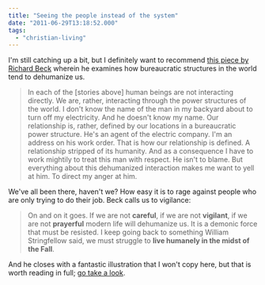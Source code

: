 ```yaml
---
title: "Seeing the people instead of the system"
date: "2011-06-29T13:18:52.000"
tags: 
  - "christian-living"
---
```


I'm still catching up a bit, but I definitely want to recommend [this piece by Richard Beck](http://experimentaltheology.blogspot.com/2011/06/tales-of-demonic.html) wherein he examines how bureaucratic structures in the world tend to dehumanize us.

> In each of the \[stories above\] human beings are not interacting directly. We are, rather, interacting through the power structures of the world. I don't know the name of the man in my backyard about to turn off my electricity. And he doesn't know my name. Our relationship is, rather, defined by our locations in a bureaucratic power structure. He's an agent of the electric company. I'm an address on his work order. That is how our relationship is defined. A relationship stripped of its humanity. And as a consequence I have to work mightily to treat this man with respect. He isn't to blame. But everything about this dehumanized interaction makes me want to yell at him. To direct my anger at him.

We've all been there, haven't we? How easy it is to rage against people who are only trying to do their job. Beck calls us to vigilance:

> On and on it goes. If we are not **careful**, if we are not **vigilant**, if we are not **prayerful** modern life will dehumanize us. It is a demonic force that must be resisted. I keep going back to something William Stringfellow said, we must struggle to **live humanely in the midst of the Fall**.

And he closes with a fantastic illustration that I won't copy here, but that is worth reading in full; [go take a look](http://experimentaltheology.blogspot.com/2011/06/tales-of-demonic.html).
